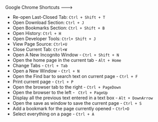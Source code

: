 Google Chrome Shortcuts --->

- Re-open Last-Closed Tab: ``Ctrl + Shift + T ``
- Open Download Section: ``Ctrl + J``
- Open Bookmarks Section: ``Ctrl + Shift + B``
- Open History: ``Ctrl + H``
- Open Developer Tools: ``Ctrl+ Shift + J``
- View Page Source: ``Ctrl+U``
- Close Current Tab: ``Ctrl+W``
- Open A New Incognito Window - ``Ctrl + Shift + N``
- Open the home page in the current tab - ``Alt + Home``
- Change Tabs - ``Ctrl + Tab``
- Open a New Window - ``Ctrl + N``
- Open the Find bar to search text on current page - ``Ctrl + F``
- Print current page - ``Ctrl + P``
- Open the browser tab to the right - ``Ctrl + PageDown``
- Open the browser to the left - `` Ctrl + PageUp``
- Display all the previous text entered in a text box - ``Alt + DownArrow``
- Open the save as window to save the current page - ``Ctrl + S``
- Add a bookmark for the page currently opened - ``Ctrl+D``
- Select everything on a page - ``Ctrl + A``
